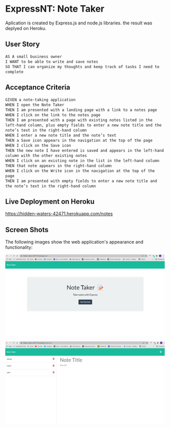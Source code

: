 # ExpressNT: Note Taker

Aplication is created by Express.js and node.js libraries. the result was deplyed on Heroku.

## User Story

```
AS A small business owner
I WANT to be able to write and save notes
SO THAT I can organize my thoughts and keep track of tasks I need to complete
```

## Acceptance Criteria

```
GIVEN a note-taking application
WHEN I open the Note Taker
THEN I am presented with a landing page with a link to a notes page
WHEN I click on the link to the notes page
THEN I am presented with a page with existing notes listed in the left-hand column, plus empty fields to enter a new note title and the note’s text in the right-hand column
WHEN I enter a new note title and the note’s text
THEN a Save icon appears in the navigation at the top of the page
WHEN I click on the Save icon
THEN the new note I have entered is saved and appears in the left-hand column with the other existing notes
WHEN I click on an existing note in the list in the left-hand column
THEN that note appears in the right-hand column
WHEN I click on the Write icon in the navigation at the top of the page
THEN I am presented with empty fields to enter a new note title and the note’s text in the right-hand column
```

## Live Deployment on Heroku

https://hidden-waters-42471.herokuapp.com/notes

## Screen Shots

The following images show the web application's appearance and functionality: 

![Main Page](https://raw.githubusercontent.com/AM0726Github/ExpressNT/main/public/assets/ProjectScreenshotes/Screenshot%202022-02-21.jpg)

![Main Page](https://github.com/AM0726Github/ExpressNT/blob/main/public/assets/ProjectScreenshotes/Screenshot%202022-02-21%20124051.jpg)
